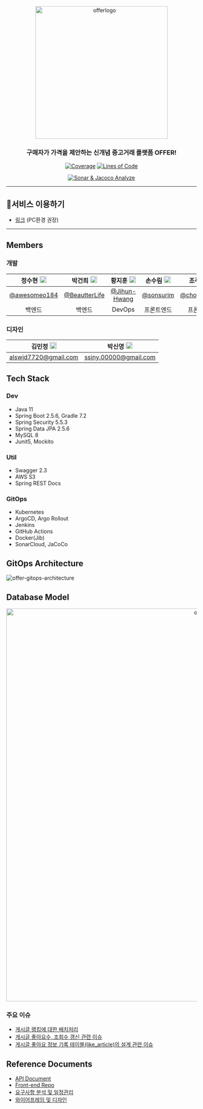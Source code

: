 <div align="center">

<img width="350" alt="offerlogo" src="https://user-images.githubusercontent.com/55920132/183325581-62bb901a-a13d-4aa4-a96c-5d99c49987b4.png">

### 구매자가 가격을 제안하는 신개념 중고거래 플랫폼 OFFER!
  
[![Coverage](https://sonarcloud.io/api/project_badges/measure?project=price-offer_offer-be&metric=coverage)](https://sonarcloud.io/summary/new_code?id=price-offer_offer-be)
[![Lines of Code](https://sonarcloud.io/api/project_badges/measure?project=price-offer_offer-be&metric=ncloc)](https://sonarcloud.io/summary/new_code?id=price-offer_offer-be)

[![Sonar & Jacoco Analyze](https://github.com/price-offer/offer-be-legacy/actions/workflows/ci-analyze.yml/badge.svg)](https://github.com/price-offer/offer-be-legacy/actions/workflows/ci-analyze.yml)

</div>

---

## **💸서비스 이용하기**
- [링크](https://offerprice.vercel.app/) (PC환경 권장)

---

</div>
  
## Members

### 개발

 |정수현 <img src="https://user-images.githubusercontent.com/55920132/120939947-86a46380-c755-11eb-979e-d5441c0bb286.png"  width="18px;">  |박건희 <img src="https://user-images.githubusercontent.com/55920132/120939947-86a46380-c755-11eb-979e-d5441c0bb286.png"  width="18px;"> | 황지훈 <img src="https://user-images.githubusercontent.com/55920132/120939947-86a46380-c755-11eb-979e-d5441c0bb286.png"  width="18px;"> |손수림 <img src="https://user-images.githubusercontent.com/55920132/146872476-32eec75f-6ae1-44d4-9ab9-e361064cf687.png"  width="18px;">  |조주영 <img src="https://user-images.githubusercontent.com/55920132/146872476-32eec75f-6ae1-44d4-9ab9-e361064cf687.png"  width="18px;"> |신효정 <img src="https://user-images.githubusercontent.com/55920132/146872476-32eec75f-6ae1-44d4-9ab9-e361064cf687.png"  width="18px;"> |
| :----: | :----: |:------------------------------------------------------------------------------------------------------------------------------------:| :----: | :----: | :----: |
| [@awesomeo184](https://github.com/awesomeo184) | [@BeautterLife](https://github.com/BeautterLife) |                                            [@Jihun-Hwang](https://github.com/Jihun-Hwang)                                            | [@sonsurim](https://github.com/sonsurim) | [@chojooyoung](https://github.com/chojooyoung) | [@Shinhyojeong](https://github.com/Shinhyojeong)  | 
| 백엔드 | 백엔드 |                                                                DevOps                                                                | 프론트엔드 | 프론트엔드 | 프론트엔드 |

### 디자인

| 김민정 <img src="https://user-images.githubusercontent.com/70738281/183294092-c11f5461-ecde-44a5-9965-c98aaa855230.png"  width="18px;"> | 박신영 <img src="https://user-images.githubusercontent.com/70738281/183294092-c11f5461-ecde-44a5-9965-c98aaa855230.png"  width="18px;"> |
| :-------------------------------------------------------------------------------------------------------------------------------------: | :-------------------------------------------------------------------------------------------------------------------------------------: |
|                                                              alswjd7720@gmail.com                                                               |                                                             ssiny.00000@gmail.com                                                              |




## Tech Stack
### Dev
- Java 11
- Spring Boot 2.5.6, Gradle 7.2
- Spring Security 5.5.3
- Spring Data JPA 2.5.6
- MySQL 8
- Junit5, Mockito

### Util
- Swagger 2.3
- AWS S3
- Spring REST Docs

### GitOps
- Kubernetes
- ArgoCD, Argo Rollout
- Jenkins
- GitHub Actions
- Docker(Jib)
- SonarCloud, JaCoCo

## GitOps Architecture
![offer-gitops-architecture](https://user-images.githubusercontent.com/55920132/215336470-d2677778-ed48-46c1-b2ca-53a9ddfd2237.jpg)


## Database Model

<div align="center">

<img width="1037" alt="offer-erd" src="https://user-images.githubusercontent.com/55920132/188258217-40b8d8af-dde4-4f5e-a90a-9b9d5e02d1b4.jpg">

</div>

### 주요 이슈
- [게시글 랭킹에 대한 배치처리](https://github.com/price-offer/offer-be/issues/43)
- [게시글 좋아요수, 조회수 갱신 관련 이슈](https://github.com/price-offer/offer-be/issues/54)
- [게시글 좋아요 정보 기록 테이블(like_article)의 설계 관련 이슈](https://github.com/price-offer/offer-be/issues/55)

## Reference Documents
- [API Document](https://github.com/price-offer/offer-be/wiki/API)
- [Front-end Repo](https://github.com/price-offer/offer-fe)
- [요구사항 분석 및 일정관리](https://www.notion.so/backend-devcourse/4-Price-Offer-1144520571434792b3ce34c74f721c5f)
- [와이어프레임 및 디자인](https://www.figma.com/file/PhqIqgC8ZJ1ovQTqLQuKKD/Price-Offer?node-id=2760%3A4512)

